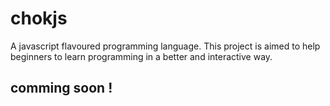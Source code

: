 # chokjs
A javascript flavoured programming language. This project is aimed to help beginners to learn programming in a better and interactive way.

## comming soon !
